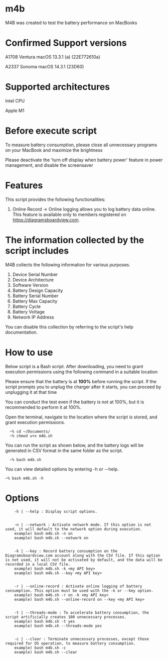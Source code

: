 # m4b
M4B was created to test the battery performance on MacBooks

# Confirmed Support versions
A1708 Ventura macOS 13.3.1 (a) (22E772610a)

A2337 Sonoma macOS 14.3.1 (23D60)

# Supported architectures
Intel CPU

Apple M1

# Before execute script
To measure battery consumption, please close all unnecessary programs on your MacBook and maximize the brightness

Please deactivate the 'turn off display when battery power' feature in power management, and disable the screensaver

# Features
This script provides the following functionalities:

1. Online Record
 -> Online logging allows you to log battery data online. This feature is available only to members registered on https://diagramsboardview.com.

# The information collected by the script includes
M4B collects the following information for various purposes.

1. Device Serial Number
2. Device Architecture
3. Software Version
4. Battery Design Capacity
5. Battery Serial Number
6. Battery Max Capacity
7. Battery Cycle
8. Battery Voltage
9. Network IP Address

You can disable this collection by referring to the script's help documentation.

# How to use
Below script is a Bash script. After downloading, you need to grant execution permissions using the following command in a suitable location

Please ensure that the battery is at __100%__ before running the script. If the script prompts you to unplug the charger after it starts, you can proceed by unplugging it at that time

You can conduct the test even if the battery is not at 100%, but it is recommended to perform it at 100%.

Open the terminal, navigate to the location where the script is stored, and grant execution permissions.
```
  ~% cd ~/Documents/
  ~% chmod u+x m4b.sh
```
You can run the script as shown below, and the battery logs will be generated in CSV format in the same folder as the script.
```
  ~% bash m4b.sh
```
You can view detailed options by entering -h or --help.
```
~% bash m4b.sh -h
```

# Options
        -h | --help : Display script options.


        -n | --network : Activate network mode. If this option is not used, it will default to the network option during execution.
        example) bash m4b.sh -n on
        example) bash m4b.sh --network on


        -k | --key : Record battery consumption on the Diagramsboardview.com account along with the CSV file. If this option is not used, it will not be activated by default, and the data will be recorded in a local CSV file.
        example) bash m4b.sh -k <my API key>
        example) bash m4b.sh --key <my API key>


        -r | --online-record : Activate online logging of battery consumption. This option must be used with the -k or --key option.
        example) bash m4b.sh -r on -k <my API key>
        example) bash m4b.sh --online-record on --key <my API key>


        -t | --threads-mode : To accelerate battery consumption, the script artificially creates 100 unnecessary processes.
        example) bash m4b.sh -t yes
        example) bash m4b.sh --threads-mode yes


        -c | --clear : Terminate unnecessary processes, except those required for OS operation, to measure battery consumption.
        example) bash m4b.sh -c
        example) bash m4b.sh --clear
